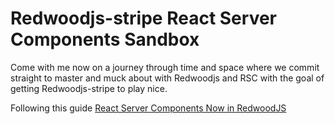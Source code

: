 # Redwoodjs-stripe React Server Components Sandbox

Come with me now on a journey through time and space where we commit straight to master and muck about with Redwoodjs and RSC with the goal of getting Redwoodjs-stripe to play nice.

Following this guide [React Server Components Now in RedwoodJS](https://redwoodjs.com/blog/rsc-now-in-redwoodjs)
